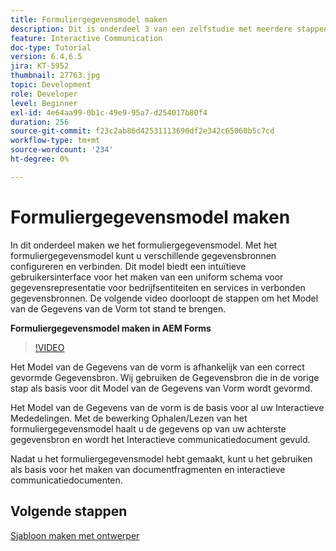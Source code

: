```yaml
---
title: Formuliergegevensmodel maken
description: Dit is onderdeel 3 van een zelfstudie met meerdere stappen voor het maken van uw eerste interactieve communicatiedocument. In dit onderdeel maken we het formuliergegevensmodel. Het Model van de Gegevens van de vorm staat u toe om met ongelijksoortige gegevensbronnen te vormen en te verbinden.Het verstrekt een intuïtieve gebruikersinterface om een verenigd schema van de gegevensvertegenwoordiging van bedrijfsentiteiten en de diensten over verbonden gegevensbronnen tot stand te brengen.De volgende video loopt door de stappen om het Model van de Gegevens van de Vorm te creëren.
feature: Interactive Communication
doc-type: Tutorial
version: 6.4,6.5
jira: KT-5952
thumbnail: 27763.jpg
topic: Development
role: Developer
level: Beginner
exl-id: 4e64aa99-0b1c-49e9-95a7-d254017b80f4
duration: 256
source-git-commit: f23c2ab86d42531113690df2e342c65060b5c7cd
workflow-type: tm+mt
source-wordcount: '234'
ht-degree: 0%

---
```


# Formuliergegevensmodel maken

In dit onderdeel maken we het formuliergegevensmodel. Met het formuliergegevensmodel kunt u verschillende gegevensbronnen configureren en verbinden. Dit model biedt een intuïtieve gebruikersinterface voor het maken van een uniform schema voor gegevensrepresentatie voor bedrijfsentiteiten en services in verbonden gegevensbronnen. De volgende video doorloopt de stappen om het Model van de Gegevens van de Vorm tot stand te brengen.

**Formuliergegevensmodel maken in AEM Forms**

>[!VIDEO](https://video.tv.adobe.com/v/27763?quality=12&learn=on)

Het Model van de Gegevens van de vorm is afhankelijk van een correct gevormde Gegevensbron. Wij gebruiken de Gegevensbron die in de vorige stap als basis voor dit Model van de Gegevens van Vorm wordt gevormd.

Het Model van de Gegevens van de vorm is de basis voor al uw Interactieve Mededelingen. Met de bewerking Ophalen/Lezen van het formuliergegevensmodel haalt u de gegevens op van uw achterste gegevensbron en wordt het Interactieve communicatiedocument gevuld.

Nadat u het formuliergegevensmodel hebt gemaakt, kunt u het gebruiken als basis voor het maken van documentfragmenten en interactieve communicatiedocumenten.

## Volgende stappen

[Sjabloon maken met ontwerper](./create-xdp-layout-using-forms-designer.md)
